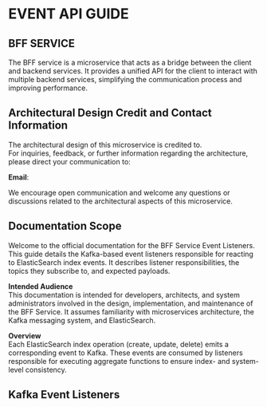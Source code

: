 # EVENT API GUIDE

## BFF SERVICE

The BFF service is a microservice that acts as a bridge between the client and backend services. It provides a unified API for the client to interact with multiple backend services, simplifying the communication process and improving performance.

## Architectural Design Credit and Contact Information

The architectural design of this microservice is credited to.  
For inquiries, feedback, or further information regarding the architecture, please direct your communication to:

**Email**:

We encourage open communication and welcome any questions or discussions related to the architectural aspects of this microservice.

## Documentation Scope

Welcome to the official documentation for the BFF Service Event Listeners. This guide details the Kafka-based event listeners responsible for reacting to ElasticSearch index events. It describes listener responsibilities, the topics they subscribe to, and expected payloads.

**Intended Audience**  
This documentation is intended for developers, architects, and system administrators involved in the design, implementation, and maintenance of the BFF Service. It assumes familiarity with microservices architecture, the Kafka messaging system, and ElasticSearch.

**Overview**  
Each ElasticSearch index operation (create, update, delete) emits a corresponding event to Kafka. These events are consumed by listeners responsible for executing aggregate functions to ensure index- and system-level consistency.

## Kafka Event Listeners

